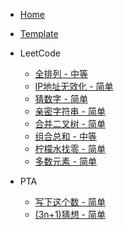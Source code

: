 - [Home](/)

- [Template](/Template.md)

- LeetCode

  - [全排列 - 中等](/leetcode/permute.md)
  - [IP地址无效化 - 简单](/leetcode/defangIPaddr.md)
  - [猜数字 - 简单](/leetcode/guessNumber.md)
  - [亲密字符串 - 简单](/leetcode/buddyStrings.md)
  - [合并二叉树 - 简单](/leetcode/mergeTrees.md)
  - [组合总和 - 中等](/leetcode/combinationSum.md)
  - [柠檬水找零 - 简单](/leetcode/lemonadeChange.md)
  - [多数元素 - 简单](/leetcode/numJewelsInStones.md)

- PTA

  - [写下这个数 - 简单](/PTA/write-the-number.md)
  - [(3n+1)猜想 - 简单](/PTA/callatzThink.md)

